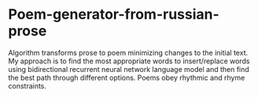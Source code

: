 # Poem-generator-from-russian-prose

Algorithm transforms prose to poem minimizing changes to the initial text. My approach is to find the most appropriate words to insert/replace words using bidirectional recurrent neural network language model and then find the best path through different options. Poems obey rhythmic and rhyme constraints.
